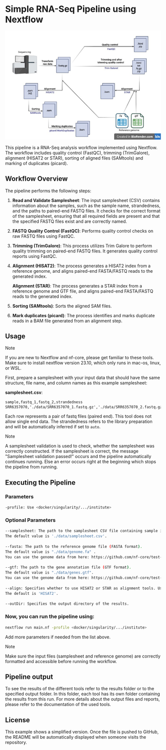 # Simple RNA-Seq Pipeline using Nextflow

![Alt-Text](Pipeline.jpg)

This pipeline is a RNA-Seq analysis workflow implemented using Nextflow. The workflow includes quality 
control (FastQC), trimming (TrimGalore), alignment (HISAT2 or STAR), sorting of aligned files (SAMtools) and marking of duplicates (picard). 

## Workflow Overview
The pipeline performs the following steps:

1. **Read and Validate Samplesheet**: The input samplesheet (CSV) contains information about the samples, such as the sample name, 
strandedness, and the paths to paired-end FASTQ files. It checks for the correct format of the samplesheet, ensuring that all required fields
are present and that the specified FASTQ files exist and are correctly named.

3. **FASTQ Quality Control (FastQC)**: Performs quality control checks on raw FASTQ files using FastQC.

4. **Trimming (TrimGalore)**:  This process utilizes Trim Galore to perform quality trimming on paired-end FASTQ files.
It generates quality control reports using FastQC.

5. **Alignment (HISAT2)**: The process generates a HISAT2 index from a reference genome, and aligns paired-end FASTA/FASTQ reads to the generated index.
   
   **Alignment (STAR)**: The process generates a STAR index from a reference genome and GTF file, and aligns paired-end FASTA/FASTQ reads to the generated index.

7. **Sorting (SAMtools)**: Sorts the aligned SAM files.

8. **Mark duplicates (picard)**: The process identifies and marks duplicate reads in a BAM file generated from an alignment step.

## Usage

> [!NOTE]
> If you are new to Nextflow and nf-core, please get familiar to these tools. Make sure to install nextflow version 23.10, which only runs in mac-os, linux, or WSL.

First, prepare a samplesheet with your input data that should have the same structure, file name, and column names as this example samplesheet:

**samplesheet.csv**:

```csv
sample,fastq_1,fastq_2,strandedness
SRR6357070,'./data/SRR6357070_1.fastq.gz','./data/SRR6357070_2.fastq.gz',auto
```

Each row represents a pair of fastq files (paired end). This tool does not allow single end data.
The strandedness refers to the library preparation and will be automatically inferred if set to `auto`.

> [!NOTE]
> A samplesheet validation is used to check, whether the samplesheet was correctly constructed. If the samplesheet is correct, the message "Samplesheet validation passed!" occurs and the pipeline automatically continues running. Else an error occurs right at the beginning which stops the pipeline from running.

## Executing the Pipeline

### Parameters
```bash
-profile: Use <docker/singularity/.../institute>
```
### Optional Parameters
```bash
--samplesheet: The path to the samplesheet CSV file containing sample information. 
The default value is './data/samplesheet.csv'.

--fasta: The path to the reference genome file (FASTA format). 
The default value is "./data/genome.fa" .   
You can use the genome data from here: https://github.com/nf-core/test-datasets/tree/rnaseq/reference

--gtf: The path to the gene annotation file (GTF format). 
The default value is "./data/genes.gtf". 
You can use the genome data from here: https://github.com/nf-core/test-datasets/tree/rnaseq/reference

--align: Specifies whether to use HISAT2 or STAR as alignment tools. Use <HISAT2/ STAR>. 
The default is 'HISAT2'.

--outDir: Specifies the output directory of the results.
```

### Now, you can run the pipeline using:

```bash
nextflow run main.nf -profile <docker/singularity/.../institute>
```

Add more parameters if needed from the list above.

> [!NOTE]
> Make sure the input files (samplesheet and reference genome) are correctly formatted and accessible before running the workflow.

## Pipeline output

To see the results of the different tools refer to the results folder or to the specified output folder. In this folder, each tool has its own folder containing the results from this run. For more details about the output files and reports, please refer to the documentation of the used tools.

## License
This example shows a simplified version. Once the file is pushed to GitHub, the README will be automatically displayed when someone 
visits the repository.
